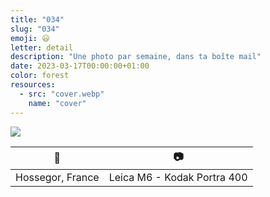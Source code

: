 ```yaml
---
title: "034"
slug: "034"
emoji: 😃
letter: detail
description: "Une photo par semaine, dans ta boîte mail"
date: 2023-03-17T00:00:00+01:00
color: forest
resources:
  - src: "cover.webp"
    name: "cover"
---
```

![](cover)

📍 | 📷
---|---
Hossegor, France | Leica M6 - Kodak Portra 400
